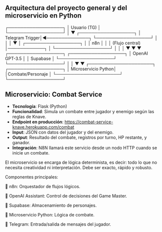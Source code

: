 
## Arquitectura del proyecto general y del microservicio en Python


┌──────────────────┐
│   Usuario (TG)   │
└──────────────────┘
        │
        ▼
┌──────────────────┐
│  Telegram Trigger│◄──────────────┐
└──────────────────┘               │
        │                         │
        ▼                         │
┌──────────────────┐              │
│     n8n          │              │
│  (Flujo central) │────────────┐ │
└──────────────────┘            │ │
        │                       ▼ ▼
        ▼              ┌──────────────────┐
┌──────────────────┐   │   OpenAI GPT-3.5 │
│     Supabase     │   └──────────────────┘
└──────────────────┘             │
        │                        ▼
        ▼              ┌─────────────────────┐
┌──────────────────┐   │ Microservicio Python│
│Combate/Personaje │   └─────────────────────┘
└──────────────────┘


## Microservicio: Combat Service

- **Tecnología**: Flask (Python)
- **Funcionalidad**: Simula un combate entre jugador y enemigo según las reglas de Knave.
- **Endpoint en producción**: https://combat-service-knave.herokuapp.com/combat
- **Input**: JSON con datos del jugador y del enemigo.
- **Output**: Resultado del combate, registros por turno, HP restante, y ganador.
- **Integración**: N8N llamará este servicio desde un nodo HTTP cuando se inicie un combate.

El microservicio se encarga de lógica determinista, es decir: todo lo que no necesita creatividad ni interpretación. Debe ser exacto, rápido y robusto.                         

Componentes principales:

🔁 n8n: Orquestador de flujos lógicos.

🧠 OpenAI Assistant: Control de decisiones del Game Master.

💾 Supabase: Almacenamiento de personajes.

🐍 Microservicio Python: Lógica de combate.

💬 Telegram: Entrada/salida de mensajes del jugador.